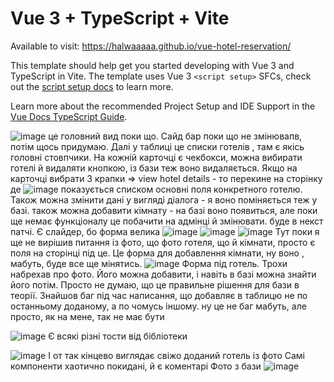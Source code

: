 # Vue 3 + TypeScript + Vite

Available to visit:
https://halwaaaaa.github.io/vue-hotel-reservation/

This template should help get you started developing with Vue 3 and TypeScript in Vite. The template uses Vue 3 `<script setup>` SFCs, check out the [script setup docs](https://v3.vuejs.org/api/sfc-script-setup.html#sfc-script-setup) to learn more.

Learn more about the recommended Project Setup and IDE Support in the [Vue Docs TypeScript Guide](https://vuejs.org/guide/typescript/overview.html#project-setup).


![image](https://github.com/user-attachments/assets/4b226b71-6b67-4b22-8d3d-9228f3b4d022)
це головний вид поки що. Сайд бар поки що не змінювапв, потім щось придумаю. Далі у таблиці це списки готелів , там є якісь головні стовпчики. На кожній карточці є чекбокси, можна вибирати готелі й видаляти кнопкою, із бази теж воно видаляється.
Якщо на карточці вибрати 3 крапки => view hotel details - то перекине на сторінку де ![image](https://github.com/user-attachments/assets/ec8b366e-f7b8-4523-a405-2e0466b41802)
показується списком основні поля конкретного готелю. Також можна змінити дані у вигляді діалога - я воно поміняється теж у базі. також можна добавити кімнату - на базі воно появиться, але поки ще немає функціоналу це побачити на адмінці й змінювати. буде в некст патчі.
Є слайдер, бо форма велика
![image](https://github.com/user-attachments/assets/f9428bde-a3ae-4c54-85d6-caedc08fa442)
![image](https://github.com/user-attachments/assets/bf7536a6-102e-427b-8e75-40f60d7f52af)
![image](https://github.com/user-attachments/assets/3cc4dbfe-b7d1-4a33-8ad9-0cc192a42f7c)
Тут поки я ще не вирішив питання із фото, що фото готеля, що й кімнати, просто є поля на сторінці під це. Це форма для добавлення кімнати, ну воно , мабуть, буде все ще мінятись. 
![image](https://github.com/user-attachments/assets/4bcc9bf3-0d19-4775-a2ee-40b6ea35d26b)
Форма під готель. Трохи набрехав про фото. Його можна добавити, і навіть в базі можна знайти його потім. Просто не думаю, що це правильне рішення для бази в теорії. Знайшов баг під час написання, що добавляє в таблицю не по останньому доданому, а по чомусь іншому. ну це не баг мабуть, але просто, як на мене, так не має бути

![image](https://github.com/user-attachments/assets/ceebe8e4-bf29-4da6-93f6-98d61421540d)
Є всякі різні тости від бібліотеки

![image](https://github.com/user-attachments/assets/441d7c51-4dd9-4825-9307-99f39f205e7d)
І от так кінцево виглядає свіжо доданий готель із фото
Самі компоненти хаотично покидані, й є коментарі
Фото з бази
![image](https://github.com/user-attachments/assets/40662649-3667-4fa8-b707-6e42716e7695)
